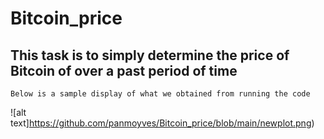 # Bitcoin_price
## This task is to simply determine the price of Bitcoin of over a past period of time
```
Below is a sample display of what we obtained from running the code
 ```
![alt text]https://github.com/panmoyves/Bitcoin_price/blob/main/newplot.png)
